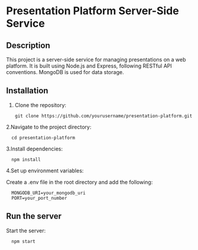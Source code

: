 # Presentation Platform Server-Side Service

## Description
This project is a server-side service for managing presentations on a web platform. It is built using Node.js and Express, following RESTful API conventions. MongoDB is used for data storage.



## Installation
1. Clone the repository:
   ```
   git clone https://github.com/yourusername/presentation-platform.git
   ```
   

2.Navigate to the project directory:
 ```
   cd presentation-platform
 ```
3.Install dependencies:
 ```
   npm install
 ```
4.Set up environment variables:


Create a .env file in the root directory and add the following:
 ```
   MONGODB_URI=your_mongodb_uri
   PORT=your_port_number
 ```
## Run the server

Start the server:
 ```
   npm start
 ```




